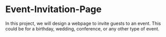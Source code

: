 # Event-Invitation-Page
 In this project, we will design a webpage to invite guests to an event. This could be for a birthday,  wedding, conference, or any other type of event.
